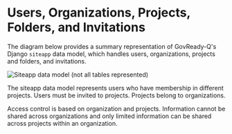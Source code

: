 Users, Organizations, Projects, Folders, and Invitations
========================================================

The diagram below provides a summary representation of GovReady-Q's Django `siteapp` data model, which handles users, organizations, projects and folders, and invitations.

![Siteapp data model (not all tables represented)](assets/govready-q-siteapp-erd.png)

The siteapp data model represents users who have membership in different projects. Users must be invited to projects. Projects belong to organizations.

Access control is based on organization and projects. Information cannot be shared across organizations and only limited information can be shared across projects within an organization.
